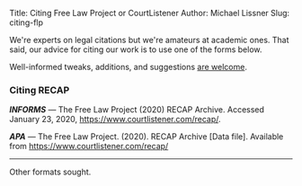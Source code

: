 Title: Citing Free Law Project or CourtListener
Author: Michael Lissner
Slug: citing-flp


We're experts on legal citations but we're amateurs at academic ones. That said, our advice for citing our work is to use one of the forms below. 

Well-informed tweaks, additions, and suggestions [are welcome][c].

[c]: {filename}/pages/contact.md 


### Citing RECAP

***INFORMS*** &mdash; The Free Law Project (2020) RECAP Archive. Accessed January 23, 2020, https://www.courtlistener.com/recap/.

***APA*** &mdash; The Free Law Project. (2020). RECAP Archive [Data file]. Available from https://www.courtlistener.com/recap/

-----

Other formats sought. 